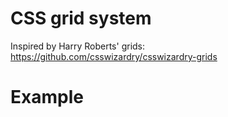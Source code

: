 # CSS grid system
Inspired by Harry Roberts' grids: https://github.com/csswizardry/csswizardry-grids

# Example
<div class="grid">
    <div class="grid__item one-quarter l-one-quarter m-one-half s-full"></div>
    <div class="grid__item one-quarter l-one-quarter m-one-half s-full"></div>
    <div class="grid__item one-quarter l-one-quarter m-one-half s-full"></div>
    <div class="grid__item one-quarter l-one-quarter m-one-half s-full"></div>
</div>
